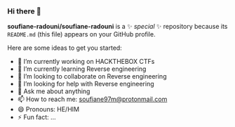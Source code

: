 ### Hi there 👋


**soufiane-radouni/soufiane-radouni** is a ✨ _special_ ✨ repository because its `README.md` (this file) appears on your GitHub profile.

Here are some ideas to get you started:

- 🔭 I’m currently working on HACKTHEBOX CTFs
- 🌱 I’m currently learning Reverse engineering
- 👯 I’m looking to collaborate on Reverse engineering
- 🤔 I’m looking for help with Reverse engineering
- 💬 Ask me about anything
- 📫 How to reach me: soufiane97m@protonmail.com
- 😄 Pronouns: HE/HIM
- ⚡ Fun fact: ...


